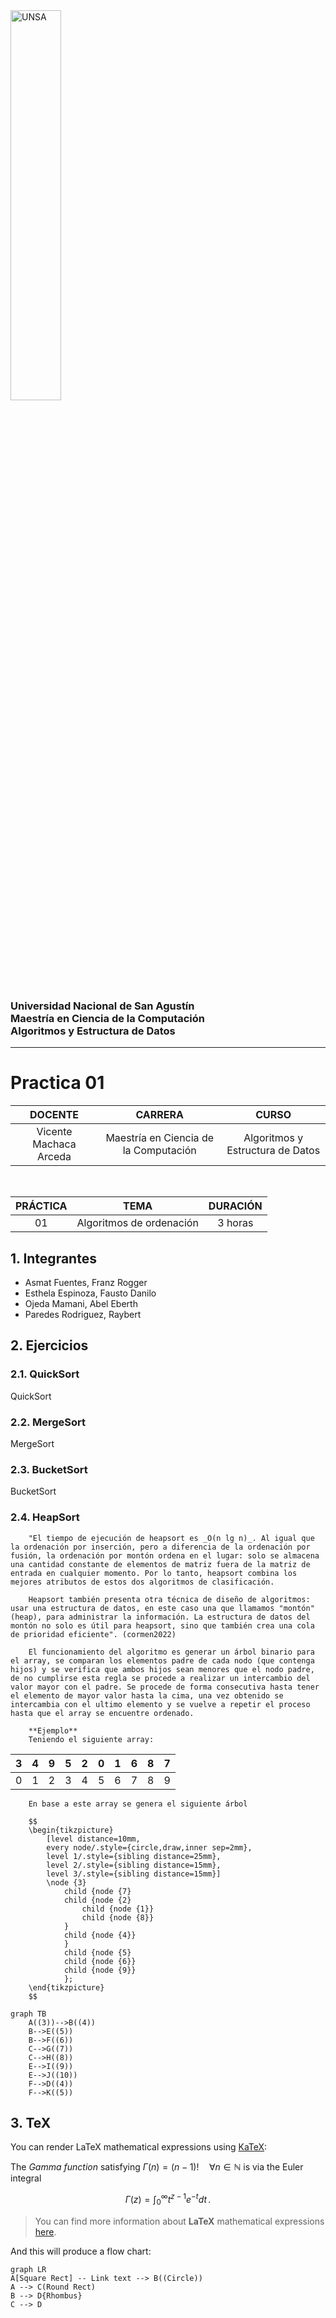 <img src="https://github.com/UNSA-MCC-2022/MCC_Algoritmos_2022/blob/main/logo_unsa.jpg" alt="UNSA" width="40%"/>

### Universidad Nacional de San Agustín <br/> Maestría en Ciencia de la Computación <br/>  Algoritmos y Estructura de Datos
<hr/>

# Practica 01

| DOCENTE | CARRERA | CURSO |
| :-: | :-: | :-: |
| Vicente Machaca Arceda | Maestría en Ciencia de la Computación | Algoritmos y Estructura de Datos |
<br/>

| PRÁCTICA | TEMA | DURACIÓN |
| :-: | :-: | :-: |
| 01 | Algoritmos de ordenación | 3 horas


## 1. Integrantes
- Asmat Fuentes, Franz Rogger
- Esthela Espinoza, Fausto Danilo
- Ojeda Mamani, Abel Eberth
- Paredes Rodriguez, Raybert


## 2. Ejercicios

### 2.1. QuickSort

QuickSort

### 2.2. MergeSort

MergeSort

### 2.3. BucketSort

BucketSort

### 2.4. HeapSort

        "El tiempo de ejecución de heapsort es _O(n lg n)_. Al igual que la ordenación por inserción, pero a diferencia de la ordenación por fusión, la ordenación por montón ordena en el lugar: solo se almacena una cantidad constante de elementos de matriz fuera de la matriz de entrada en cualquier momento. Por lo tanto, heapsort combina los mejores atributos de estos dos algoritmos de clasificación.
            
        Heapsort también presenta otra técnica de diseño de algoritmos: usar una estructura de datos, en este caso una que llamamos "montón" (heap), para administrar la información. La estructura de datos del montón no solo es útil para heapsort, sino que también crea una cola de prioridad eficiente". (cormen2022)

        El funcionamiento del algoritmo es generar un árbol binario para el array, se comparan los elementos padre de cada nodo (que contenga hijos) y se verifica que ambos hijos sean menores que el nodo padre, de no cumplirse esta regla se procede a realizar un intercambio del valor mayor con el padre. Se procede de forma consecutiva hasta tener el elemento de mayor valor hasta la cima, una vez obtenido se intercambia con el ultimo elemento y se vuelve a repetir el proceso hasta que el array se encuentre ordenado.

        **Ejemplo**
        Teniendo el siguiente array:

| 3 | 4 | 9 | 5 | 2 | 0 | 1 | 6 | 8 | 7 |
|---|---|---|---|---|---|---|---|---|---|
| 0 | 1 | 2 | 3 | 4 | 5 | 6 | 7 | 8 | 9 |


        En base a este array se genera el siguiente árbol

        $$
        \begin{tikzpicture}
            [level distance=10mm,
            every node/.style={circle,draw,inner sep=2mm},
            level 1/.style={sibling distance=25mm},
            level 2/.style={sibling distance=15mm},
            level 3/.style={sibling distance=15mm}]
            \node {3}
                child {node {7}
                child {node {2}
                    child {node {1}}
                    child {node {8}}
                }
                child {node {4}}
                }
                child {node {5}
                child {node {6}}
                child {node {9}}
                };
        \end{tikzpicture}
        $$

```mermaid
graph TB
    A((3))-->B((4))
    B-->E((5))
    B-->F((6))
    C-->G((7))
    C-->H((8))
    E-->I((9))
    E-->J((10))    
    F-->D((4))
    F-->K((5))
```


## 3. TeX

You can render LaTeX mathematical expressions using [KaTeX](https://khan.github.io/KaTeX/):

The *Gamma function* satisfying $\Gamma(n) = (n-1)!\quad\forall n\in\mathbb N$ is via the Euler integral

$$
\Gamma(z) = \int_0^\infty t^{z-1}e^{-t}dt\,.
$$

> You can find more information about **LaTeX** mathematical expressions [here](http://meta.math.stackexchange.com/questions/5020/mathjax-basic-tutorial-and-quick-reference).



And this will produce a flow chart:

```mermaid
graph LR
A[Square Rect] -- Link text --> B((Circle))
A --> C(Round Rect)
B --> D{Rhombus}
C --> D
```